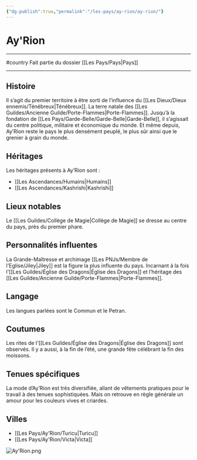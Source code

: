 ```yaml
---
{"dg-publish":true,"permalink":"/les-pays/ay-rion/ay-rion/"}
---
```


# Ay'Rion
---
#country 
Fait partie du dossier [[Les Pays/Pays\|Pays]]

-------
## Histoire
Il s’agit du premier territoire à être sorti de l’influence du [[Les Dieux/Dieux ennemis/Ténébreux\|Ténébreux]]. La terre natale des [[Les Guildes/Ancienne Guilde/Porte-Flammes\|Porte-Flammes]]. Jusqu’à la fondation de [[Les Pays/Garde-Belle/Garde-Belle\|Garde-Belle]], il s’agissait du centre politique, militaire et économique du monde. Et même depuis, Ay’Rion reste le pays le plus densément peuplé, le plus sûr ainsi que le grenier à grain du monde.
## Héritages
Les héritages présents à Ay’Rion sont :
- [[Les Ascendances/Humains\|Humains]]
- [[Les Ascendances/Kashrishi\|Kashrishi]]
## Lieux notables
Le [[Les Guildes/Collège de Magie\|Collège de Magie]] se dresse au centre du pays, près du premier phare.
## Personnalités influentes
La Grande-Maîtresse et archimage [[Les PNJs/Membre de l'Eglise/Jiley\|Jiley]] est la figure la plus influente du pays. Incarnant à la fois l'[[Les Guildes/Église des Dragons\|Église des Dragons]] et l’héritage des [[Les Guildes/Ancienne Guilde/Porte-Flammes\|Porte-Flammes]].
## Langage
Les langues parlées sont le Commun et le Petran.
## Coutumes
Les rites de l'[[Les Guildes/Église des Dragons\|Église des Dragons]] sont observés.
Il y a aussi, à la fin de l’été, une grande fête célébrant la fin des moissons.
## Tenues spécifiques
La mode d’Ay’Rion est très diversifiée, allant de vêtements pratiques pour le travail à des tenues sophistiquées. Mais on retrouve en règle générale un amour pour les couleurs vives et criardes.
## Villes
- [[Les Pays/Ay'Rion/Turicu\|Turicu]]
- [[Les Pays/Ay'Rion/Victa\|Victa]]

![Ay'Rion.png](/img/user/_Images/_Pays/Ay'Rion.png)